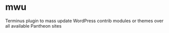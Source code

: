 # mwu
Terminus plugin to mass update WordPress contrib modules or themes over all available Pantheon sites
